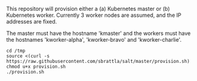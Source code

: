 This repository will provision either a (a) Kubernetes master or (b) Kubernetes worker. Currently 3 worker nodes are assumed, and the IP addresses are fixed.

The master must have the hostname 'kmaster' and the workers must have the hostnames 'kworker-alpha', 'kworker-bravo' and 'kworker-charlie'.

```
cd /tmp
source <(curl -s https://raw.githubusercontent.com/sbrattla/salt/master/provision.sh)
chmod u+x provision.sh
./provision.sh
```
